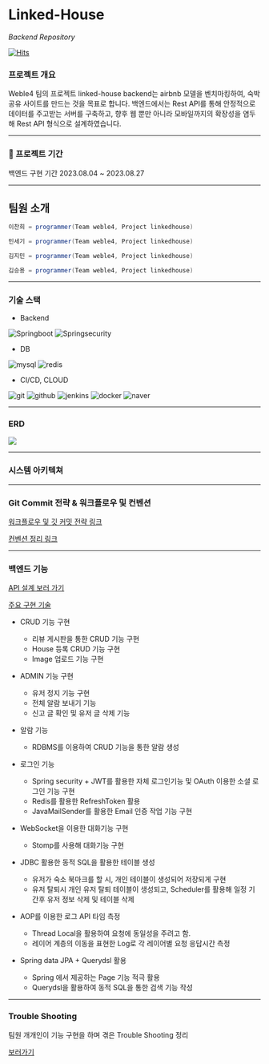 # Linked-House
*Backend Repository*

[![Hits](https://hits.seeyoufarm.com/api/count/incr/badge.svg?url=https%3A%2F%2Fgithub.com%2Fweble4%2Flinked-house-backend&count_bg=%2379C83D&title_bg=%23555555&icon=&icon_color=%23E7E7E7&title=hits&edge_flat=false)](https://hits.seeyoufarm.com)

### 프로젝트 개요
Weble4 팀의 프로젝트 linked-house backend는 airbnb 모델을 벤치마킹하여, 숙박 공유 사이트를 만드는 것을 목표로 합니다.
백엔드에서는 Rest API를 통해 안정적으로 데이터를 주고받는 서버를 구축하고, 향후 웹 뿐만 아니라 모바일까지의 확장성을 
염두해 Rest API 형식으로 설계하였습니다.
* * *

### **📅** 프로젝트 기간

백엔드 구현 기간 
2023.08.04 ~ 2023.08.27

* * *

## 팀원 소개

```java
이찬희 = programmer(Team weble4, Project linkedhouse)
```

```java
민세기 = programmer(Team weble4, Project linkedhouse)
```

```java
김지민 = programmer(Team weble4, Project linkedhouse)
```

```java
김승용 = programmer(Team weble4, Project linkedhouse)
```

* * *

### 기술 스택
- Backend

<img alt="Springboot" src ="https://img.shields.io/badge/Spring boot-6DB33F.svg?&style=for-the-badge&logo=Springboot&logoColor=white"/>
<img alt="Springsecurity" src ="https://img.shields.io/badge/Spring security-6DB33F.svg?&style=for-the-badge&logo=Springsecurity&logoColor=white"/>

- DB

<img alt="mysql" src ="https://img.shields.io/badge/mysql-61DAFB.svg?&style=for-the-badge&logo=mysql&logoColor=black"/>
<img alt="redis" src ="https://img.shields.io/badge/redis-DC382D.svg?&style=for-the-badge&logo=redis&logoColor=black"/>

- CI/CD, CLOUD

<img alt="git" src ="https://img.shields.io/badge/git-F05032.svg?&style=for-the-badge&logo=git&logoColor=black"/>
<img alt="github" src ="https://img.shields.io/badge/github-181717.svg?&style=for-the-badge&logo=github&logoColor=white"/>
<img alt="jenkins" src ="https://img.shields.io/badge/jenkins-D24939.svg?&style=for-the-badge&logo=jenkins&logoColor=white"/>
<img alt="docker" src ="https://img.shields.io/badge/docker-2496ED.svg?&style=for-the-badge&logo=docker&logoColor=white"/>
<img alt="naver" src ="https://img.shields.io/badge/naver cloud-03C75A.svg?&style=for-the-badge&logo=naver&logoColor=white"/>

* * *
### ERD

<image src="images/erd.png"></image>

* * *
### 시스템 아키텍쳐

* * *

### Git Commit 전략 & 워크플로우 및 컨벤션

[워크플로우 및 깃 커밋 전략 링크](https://www.notion.so/754a694747884d369ee42da947ae089b?pvs=4)  

[컨벤션 정리 링크](https://www.notion.so/f645a6ae98ae46d08fdcaa8c4a10dacf?pvs=4)

* * *

### 백엔드 기능

[API 설계 보러 가기](https://www.notion.so/ac03553cb84c440094aef63933d1e277?v=60034cdb041543cfb107d9b6a7a5c120&pvs=4)

[주요 구현 기술](https://www.notion.so/2f29c7648cd049f6aced89b8f6698cf3?pvs=4)

- CRUD 기능 구현
  - 리뷰 게시판을 통한 CRUD 기능 구현
  - House 등록 CRUD 기능 구현
  - Image 업로드 기능 구현


- ADMIN 기능 구현
  - 유저 정지 기능 구현 
  - 전체 알람 보내기 기능
  - 신고 글 확인 및 유저 글 삭제 기능


- 알람 기능
  - RDBMS를 이용하여 CRUD 기능을 통한 알람 생성


-  로그인 기능
   - Spring security + JWT를 활용한 자체 로그인기능 및 OAuth 이용한 소셜 로그인 기능 구현
   - Redis를 활용한 RefreshToken 활용
   - JavaMailSender를 활용한 Email 인증 작업 기능 구현


- WebSocket을 이용한 대화기능 구현
  - Stomp를 사용해 대화기능 구현


- JDBC 활용한 동적 SQL을 활용한 테이블 생성
  - 유저가 숙소 북마크를 할 시, 개인 테이블이 생성되어 저장되게 구현
  - 유저 탈퇴시 개인 유저 탈퇴 테이블이 생성되고, Scheduler를 활용해 일정 기간후 유저 정보 삭제 및 테이블 삭제


- AOP를 이용한 로그 API 타임 측정
  - Thread Local을 활용하여 요청에 동일성을 주려고 함.
  - 레이어 계층의 이동을 표현한 Log로 각 레이어별 요청 응답시간 측정


- Spring data JPA + Querydsl 활용
  - Spring 에서 제공하는 Page 기능 적극 활용
  - Querydsl을 활용하여 동적 SQL을 통한 검색 기능 작성

* * *
### Trouble Shooting

팀원 개개인이 기능 구현을 하며 겪은 Trouble Shooting 정리

[보러가기](https://www.notion.so/Trouble-Shooting-eb252aeeb0fa4498993ce97d22a4a34b?pvs=4)
